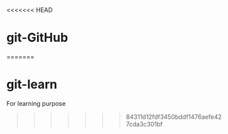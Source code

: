 <<<<<<< HEAD
# git-GitHub
=======
# git-learn
For learning purpose
>>>>>>> 84311d12fdf3450bddf1476aefe427cda3c301bf
